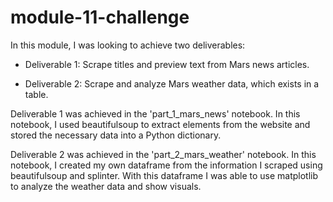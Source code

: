 # module-11-challenge

In this module, I was looking to achieve two deliverables:


- Deliverable 1: Scrape titles and preview text from Mars news articles.

- Deliverable 2: Scrape and analyze Mars weather data, which exists in a table.


Deliverable 1 was achieved in the 'part_1_mars_news' notebook. In this notebook, I used beautifulsoup to extract elements from the website and stored the necessary data into a Python dictionary.


Deliverable 2 was achieved in the 'part_2_mars_weather' notebook. In this notebook, I created my own dataframe from the information I scraped using beautifulsoup and splinter. With this dataframe I was able to use matplotlib to analyze the weather data and show visuals.

